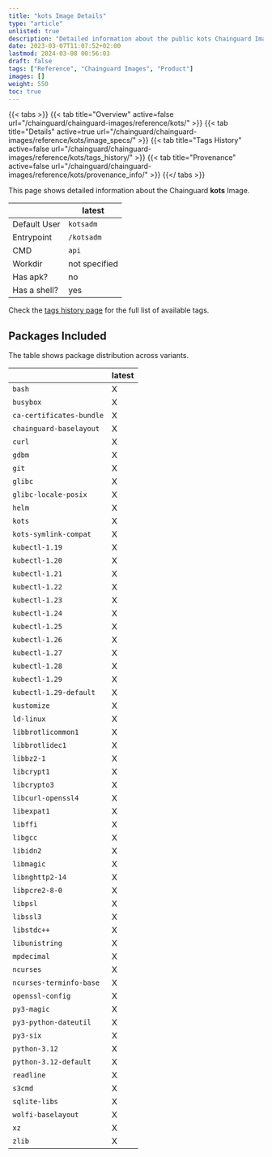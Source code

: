 ```yaml
---
title: "kots Image Details"
type: "article"
unlisted: true
description: "Detailed information about the public kots Chainguard Image."
date: 2023-03-07T11:07:52+02:00
lastmod: 2024-03-08 00:56:03
draft: false
tags: ["Reference", "Chainguard Images", "Product"]
images: []
weight: 550
toc: true
---
```


{{< tabs >}}
{{< tab title="Overview" active=false url="/chainguard/chainguard-images/reference/kots/" >}}
{{< tab title="Details" active=true url="/chainguard/chainguard-images/reference/kots/image_specs/" >}}
{{< tab title="Tags History" active=false url="/chainguard/chainguard-images/reference/kots/tags_history/" >}}
{{< tab title="Provenance" active=false url="/chainguard/chainguard-images/reference/kots/provenance_info/" >}}
{{</ tabs >}}

This page shows detailed information about the Chainguard **kots** Image.

|              | latest        |
|--------------|---------------|
| Default User | `kotsadm`     |
| Entrypoint   | `/kotsadm`    |
| CMD          | `api`         |
| Workdir      | not specified |
| Has apk?     | no            |
| Has a shell? | yes           |

Check the [tags history page](/chainguard/chainguard-images/reference/kots/tags_history/) for the full list of available tags.

## Packages Included
The table shows package distribution across variants.

|                          | latest |
|--------------------------|--------|
| `bash`                   | X      |
| `busybox`                | X      |
| `ca-certificates-bundle` | X      |
| `chainguard-baselayout`  | X      |
| `curl`                   | X      |
| `gdbm`                   | X      |
| `git`                    | X      |
| `glibc`                  | X      |
| `glibc-locale-posix`     | X      |
| `helm`                   | X      |
| `kots`                   | X      |
| `kots-symlink-compat`    | X      |
| `kubectl-1.19`           | X      |
| `kubectl-1.20`           | X      |
| `kubectl-1.21`           | X      |
| `kubectl-1.22`           | X      |
| `kubectl-1.23`           | X      |
| `kubectl-1.24`           | X      |
| `kubectl-1.25`           | X      |
| `kubectl-1.26`           | X      |
| `kubectl-1.27`           | X      |
| `kubectl-1.28`           | X      |
| `kubectl-1.29`           | X      |
| `kubectl-1.29-default`   | X      |
| `kustomize`              | X      |
| `ld-linux`               | X      |
| `libbrotlicommon1`       | X      |
| `libbrotlidec1`          | X      |
| `libbz2-1`               | X      |
| `libcrypt1`              | X      |
| `libcrypto3`             | X      |
| `libcurl-openssl4`       | X      |
| `libexpat1`              | X      |
| `libffi`                 | X      |
| `libgcc`                 | X      |
| `libidn2`                | X      |
| `libmagic`               | X      |
| `libnghttp2-14`          | X      |
| `libpcre2-8-0`           | X      |
| `libpsl`                 | X      |
| `libssl3`                | X      |
| `libstdc++`              | X      |
| `libunistring`           | X      |
| `mpdecimal`              | X      |
| `ncurses`                | X      |
| `ncurses-terminfo-base`  | X      |
| `openssl-config`         | X      |
| `py3-magic`              | X      |
| `py3-python-dateutil`    | X      |
| `py3-six`                | X      |
| `python-3.12`            | X      |
| `python-3.12-default`    | X      |
| `readline`               | X      |
| `s3cmd`                  | X      |
| `sqlite-libs`            | X      |
| `wolfi-baselayout`       | X      |
| `xz`                     | X      |
| `zlib`                   | X      |

